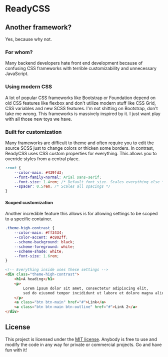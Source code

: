 # ReadyCSS

## Another framework?
Yes, because why not. 

### For whom? 
Many backend developers hate front end development because of confusing CSS frameworks with terrible customizability and unnecessary JavaScript. 

### Using modern CSS
A lot of popular CSS frameworks like Bootstrap or Foundation depend on old CSS features like flexbox and don't utilize modern stuff like CSS Grid, CSS variables and new SCSS features. I'm not shitting on Bootstrap, don't take me wrong. This frameworks is massively inspired by it. I just want play with all those new toys we have.

### Built for customization
Many frameworks are difficult to theme and often require you to edit the source SCSS just to change colors or thicken some borders. In contrast, ReadyCSS uses CSS custom properties for everything. This allows you to override styles from a central place.

```css
:root {
    --color-main: #439fd3;
    --font-family-normal: Arial sans-serif;
    --font-size: 1.4rem; /* Default font size. Scales everything else */
    --spacer: 0.5rem; /* Scales all spacings */
}
```

#### Scoped customization
Another incredible feature this allows is for allowing settings to be scoped to a specific container.
```css
.theme-high-contrast {
    --color-main: #ff3434;
    --color-accent: #c802ff;
    --scheme-background: black;
    --scheme-foreground: white;
    --scheme-shade: white;
    --font-size: 1.6rem;
}
```

```html
<!-- Everything inside uses these settings -->
<div class="theme-high-contrast">
    <h1>A heading</h1>
    <p>
        Lorem ipsum dolor sit amet, consectetur adipiscing elit, 
        sed do eiusmod tempor incididunt ut labore et dolore magna aliqua.
    </p>
    <a class="btn btn-main" href="#">Link</a>
    <a class="btn btn-main btn-outline" href="#">Link 2</a>
</div>
```

## License
This project is licensed under the [MIT license](https://github.com/SpyceTewan/Entropy-Css/blob/master/LICENSE). Anybody is free to use and modify the code in any way for private or commercial projects. Go and have fun with it!
